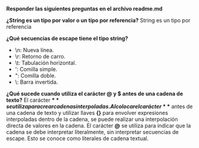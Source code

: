 **Responder las siguientes preguntas en el archivo readme.md**

**¿String es un tipo por valor o un tipo por referencia?**
String es un tipo por referencia

**¿Qué secuencias de escape tiene el tipo string?**
- \n: Nueva línea.
- \r: Retorno de carro.
- \t: Tabulación horizontal.
- \': Comilla simple.
- \": Comilla doble.
- \\: Barra invertida.

**¿Qué sucede cuando utiliza el carácter @ y $ antes de una cadena de texto?**
El carácter **$** se utiliza para crear cadenas interpoladas. Al colocar el carácter **$** antes de una cadena de texto y utilizar llaves **{}** para envolver expresiones interpoladas dentro de la cadena, se puede realizar una interpolación directa de valores en la cadena.
El carácter **@** se utiliza para indicar que la cadena se debe interpretar literalmente, sin interpretar secuencias de escape. Esto se conoce como literales de cadena textual.
